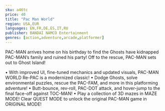 ```yaml
---
sku: a46tc
price: 40
title: "Pac Man World"
region: USA,EUR
languages: EN,FR,DE,ES,IT,RU
publisher: BANDAI NAMCO Entertainment
genres: [action,adventure,arcade,platformer]
---
```

 PAC-MAN arrives home on his birthday to find the Ghosts have kidnapped PAC-MAN’s family and ruined his party! Off to the rescue, PAC-MAN sets out to Ghost Island!

• With improved UI, fine-tuned mechanics and updated visuals, PAC-MAN WORLD Re-PAC is a modernized classic!
• Dodge Ghosts, solve environmental puzzles, rescue the PAC-FAM, and more in this platforming adventure!
• Butt-bounce, rev-roll, PAC-DOT attack, and hover-jump to the final face-off against TOC-MAN!
• Play a collection of 3D mazes in MAZE MODE! Clear QUEST MODE to unlock the original PAC-MAN game in ORIGINAL MODE!